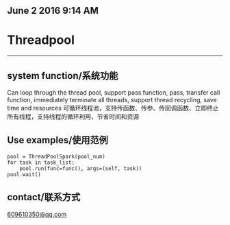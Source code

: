 # 


## June 2 2016 9:14 AM

# Threadpool

* * *


## system function/系统功能

Can loop through the thread pool, support pass function, pass, transfer call function, immediately terminate all threads, support thread recycling, save time and resources
可循环线程池，支持传函数、传参、传回调函数、立即终止所有线程，支持线程的循环利用，节省时间和资源

## Use examples/使用范例

```
pool = ThreadPoolSpark(pool_num)
for task in task_list:
    pool.run(func=func(), args=(self, task))
pool.wait()
```

## contact/联系方式


609610350@qq.com

